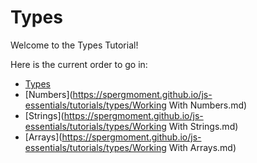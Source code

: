 # Types
Welcome to the Types Tutorial!

Here is the current order to go in:

- [Types](https://spergmoment.github.io/js-essentials/tutorials/types/Types.md)
- [Numbers](https://spergmoment.github.io/js-essentials/tutorials/types/Working With Numbers.md)
- [Strings](https://spergmoment.github.io/js-essentials/tutorials/types/Working With Strings.md)
- [Arrays](https://spergmoment.github.io/js-essentials/tutorials/types/Working With Arrays.md)
